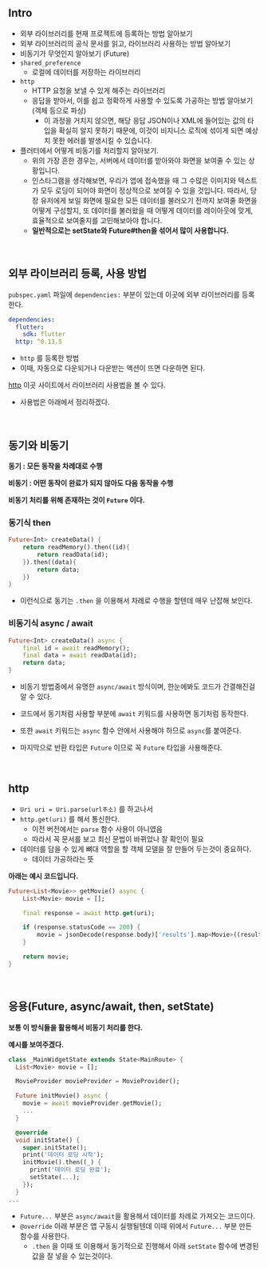 ## Intro

- 외부 라이브러리를 현재 프로젝트에 등록하는 방법 알아보기
- 외부 라이브러리의 공식 문서를 읽고, 라이브러리 사용하는 방법 알아보기
- 비동기가 무엇인지 알아보기 (Future)
- `shared_preference`
  - 로컬에 데이터를 저장하는 라이브러리
- `http`
  - HTTP 요청을 보낼 수 있게 해주는 라이브러리
  - 응답을 받아서, 이를 쉽고 정확하게 사용할 수 있도록 가공하는 방법 알아보기 (객체 등으로 파싱)
    - 이 과정을 거치지 않으면, 해당 응답 JSON이나 XML에 들어있는 값의 타입을 확실히 알지 못하기 때문에, 이것이 비지니스 로직에 섞이게 되면 예상치 못한 에러를 발생시킬 수 있습니다.
- 플러터에서 어떻게 비동기를 처리할지 알아보기.
  - 위의 가장 흔한 경우는, 서버에서 데이터를 받아와야 화면을 보여줄 수 있는 상황입니다.
  - 인스타그램을 생각해보면, 우리가 앱에 접속했을 때 그 수많은 이미지와 텍스트가 모두 로딩이 되어야 화면이 정상적으로 보여질 수 있을 것입니다. 따라서, 당장 유저에게 보일 화면에 필요한 모든 데이터를 불러오기 전까지 보여줄 화면을 어떻게 구성할지, 또 데이터를 불러왔을 때 어떻게 데이터를 레이아웃에 맞게, 효율적으로 보여줄지를 고민해보아야 합니다.
  - **일반적으로는 setState와 Future#then을 섞어서 많이 사용합니다.**

<br>

## 외부 라이브러리 등록, 사용 방법

`pubspec.yaml` 파일에 `dependencies:` 부분이 있는데 이곳에 외부 라이브러리를 등록한다.

```yaml
dependencies:
  flutter:
    sdk: flutter
  http: ^0.13.5
```

* `http` 를 등록한 방법
* 이때, 자동으로 다운되거나 다운받는 액션이 뜨면 다운하면 된다.



[http](https://pub.dev/packages/http) 이곳 사이트에서 라이브러리 사용법을 볼 수 있다.

* 사용법은 아래에서 정리하겠다.

<br>

## 동기와 비동기

**동기 : 모든 동작을 차례대로 수행**

**비동기 : 어떤 동작이 완료가 되지 않아도 다음 동작을 수행**

**비동기 처리를 위해 존재하는 것이 `Future` 이다.**



### 동기식 then

```dart
Future<Int> createData() {
    return readMemory().then((id){
        return readData(id);
    }).then((data){
        return data;
    })
}
```

* 이런식으로 동기는 `.then` 을 이용해서 차례로 수행을 할텐데 매우 난잡해 보인다.



### 비동기식 async / await

```dart
Future<Int> createData() async {
    final id = await readMemory();
    final data = await readData(id);
    return data;
}
```

* 비동기 방법중에서 유명한 `async/await` 방식이며, 한눈에봐도 코드가 간결해진걸 알 수 있다.

* 코드에서 동기처럼 사용할 부분에 `await` 키워드를 사용하면 동기처럼 동작한다.
* 또한 `await` 키워드는 `async` 함수 안에서 사용해야 하므로 `async`를 붙여준다.
* 마지막으로 반환 타입은 `Future` 이므로 꼭 `Future` 타입을 사용해준다.

<br>

## http

* `Uri uri = Uri.parse(url주소)` 를 하고나서
* `http.get(uri)` 를 해서 통신한다.
  * 이전 버전에서는 `parse` 함수 사용이 아니였음
  * 따라서 꼭 문서를 보고 최신 문법이 바뀌었나 잘 확인이 필요
* 데이터를 담을 수 있게 뼈대 역할을 할 객체 모델을 잘 만들어 두는것이 중요하다.
  * 데이터 가공하라는 뜻



**아래는 예시 코드입니다.**

```dart
Future<List<Movie>> getMovie() async {
    List<Movie> movie = [];

    final response = await http.get(uri);

    if (response.statusCode == 200) {
        movie = jsonDecode(response.body)['results'].map<Movie>((result){return Movie.fromMap(result);}).toList();
    }

    return movie;
}
```

<br>

## 응용(Future, async/await, then, setState)

**보통 이 방식들을 활용해서 비동기 처리를 한다.**

**예시를 보여주겠다.**

```dart
class _MainWidgetState extends State<MainRoute> {
  List<Movie> movie = [];

  MovieProvider movieProvider = MovieProvider();

  Future initMovie() async {
    movie = await movieProvider.getMovie();
    ...
  }

  @override
  void initState() {
    super.initState();
    print('데이터 로딩 시작');
    initMovie().then((_) {
      print('데이터 로딩 완료');
      setState(...);
    });
  }
...
```

* `Future...` 부분은 `async/await`을 활용해서 데이터를 차례로 가져오는 코드이다.
* `@override` 아래 부분은 앱 구동시 실행될텐데 이때 위에서 `Future...` 부분 만든 함수를 사용한다.
  * `.then` 을 이때 또 이용해서 동기적으로 진행해서 아래 `setState` 함수에 변경된 값을 잘 넣을 수 있는것이다.
